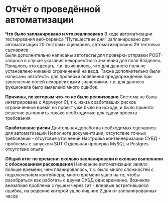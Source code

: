 # Отчёт о проведённой автоматизации

**Что было запланировано и что реализовано**
В ходе автоматизации тестирования веб-сервиса "Путешествие дня" запланировано для автоматизации 20 тестовых сценариев, автоматизировано 26 тестовых сценариев.  
Были дополнительно написаны автотесты для проверки отправки POST-запроса в случае указания некорректного значения для поля Владелец. Пришлось это сделать, 
т.к. выяснилось, что для данного поля не установлено никаких ограничений на ввод. 
Также дополнительно были написаны автотесты для проверки появления предупреждений при заполнении полей некорректными значениями, т.к. для данного фукционала было 
выявлено много ошибок. 

**Причины, по которым что-то не было реализовано**
Система не была интегрирована с Appveyor CI, т.к. из-за сработавших рисков ограниченное время на проект уже было на исходе, и было принято решение выполнить только необходимые для сдачи проекта требования

**Сработавшие риски**
Длительная доработка необходимых сценариев для автоматизации
Неполнота документации, отсутствие точных требований - отсутсвие уточнений
Настройка контейнеризации СУБД - проблемы с запуском SUT
Отдельная проверка MySQL и Postgres - отсутствие опыта

**Общий итог по времени: сколько запланировали и сколько выполнили с обоснованием расхождения**
Написание автоматизации заняло больше времени, чем планировалось, т.к. было много сложностей с подключением контейнера, много времени ушло на то, чтобы разобраться как работать с двумя СУБД одновременно. Возникла внезапная проблема с пушем через гит - впервые встретившаяся ошибка, на решение которой ушло лишние 2 дня от запланированных часов
